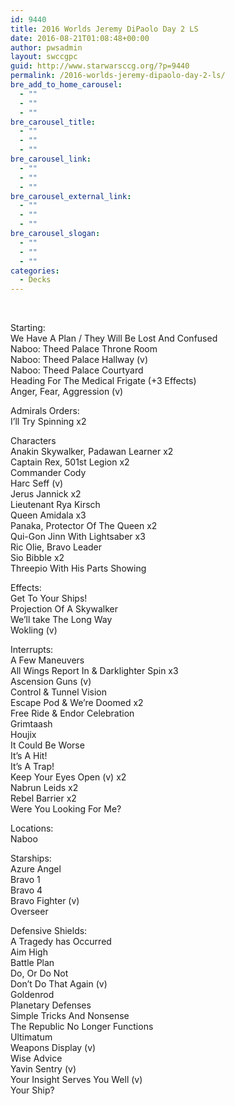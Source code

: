 ```yaml
---
id: 9440
title: 2016 Worlds Jeremy DiPaolo Day 2 LS
date: 2016-08-21T01:08:48+00:00
author: pwsadmin
layout: swccgpc
guid: http://www.starwarsccg.org/?p=9440
permalink: /2016-worlds-jeremy-dipaolo-day-2-ls/
bre_add_to_home_carousel:
  - ""
  - ""
  - ""
bre_carousel_title:
  - ""
  - ""
  - ""
bre_carousel_link:
  - ""
  - ""
  - ""
bre_carousel_external_link:
  - ""
  - ""
  - ""
bre_carousel_slogan:
  - ""
  - ""
  - ""
categories:
  - Decks
---
```

&nbsp;

Starting:  
We Have A Plan / They Will Be Lost And Confused  
Naboo: Theed Palace Throne Room  
Naboo: Theed Palace Hallway (v)  
Naboo: Theed Palace Courtyard  
Heading For The Medical Frigate (+3 Effects)  
Anger, Fear, Aggression (v)

Admirals Orders:  
I’ll Try Spinning x2

Characters  
Anakin Skywalker, Padawan Learner x2  
Captain Rex, 501st Legion x2  
Commander Cody  
Harc Seff (v)  
Jerus Jannick x2  
Lieutenant Rya Kirsch  
Queen Amidala x3  
Panaka, Protector Of The Queen x2  
Qui-Gon Jinn With Lightsaber x3  
Ric Olie, Bravo Leader  
Sio Bibble x2  
Threepio With His Parts Showing

Effects:  
Get To Your Ships!  
Projection Of A Skywalker  
We’ll take The Long Way  
Wokling (v)

Interrupts:  
A Few Maneuvers  
All Wings Report In & Darklighter Spin x3  
Ascension Guns (v)  
Control & Tunnel Vision  
Escape Pod & We&#8217;re Doomed x2  
Free Ride & Endor Celebration  
Grimtaash  
Houjix  
It Could Be Worse  
It’s A Hit!  
It’s A Trap!  
Keep Your Eyes Open (v) x2  
Nabrun Leids x2  
Rebel Barrier x2  
Were You Looking For Me?

Locations:  
Naboo

Starships:  
Azure Angel  
Bravo 1  
Bravo 4  
Bravo Fighter (v)  
Overseer

Defensive Shields:  
A Tragedy has Occurred  
Aim High  
Battle Plan  
Do, Or Do Not  
Don’t Do That Again (v)  
Goldenrod  
Planetary Defenses  
Simple Tricks And Nonsense  
The Republic No Longer Functions  
Ultimatum  
Weapons Display (v)  
Wise Advice  
Yavin Sentry (v)  
Your Insight Serves You Well (v)  
Your Ship?